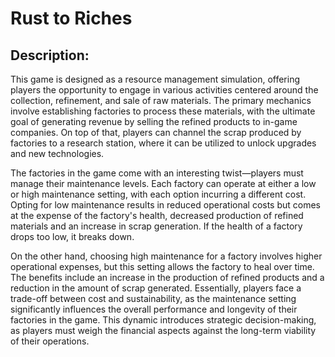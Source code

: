 # Rust to Riches

## Description:
This game is designed as a resource management simulation, offering players the opportunity to engage in various activities centered around the collection, refinement, and sale of raw materials. The primary mechanics involve establishing factories to process these materials, with the ultimate goal of generating revenue by selling the refined products to in-game companies. On top of that, players can channel the scrap produced by factories to a research station, where it can be utilized to unlock upgrades and new technologies.

The factories in the game come with an interesting twist—players must manage their maintenance levels. Each factory can operate at either a low or high maintenance setting, with each option incurring a different cost. Opting for low maintenance results in reduced operational costs but comes at the expense of the factory's health, decreased production of refined materials and an increase in scrap generation. If the health of a factory drops too low, it breaks down.

On the other hand, choosing high maintenance for a factory involves higher operational expenses, but this setting allows the factory to heal over time. The benefits include an increase in the production of refined products and a reduction in the amount of scrap generated. Essentially, players face a trade-off between cost and sustainability, as the maintenance setting significantly influences the overall performance and longevity of their factories in the game. This dynamic introduces strategic decision-making, as players must weigh the financial aspects against the long-term viability of their operations.
